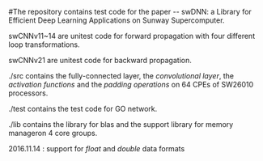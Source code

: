 #The repository contains test code for the paper -- swDNN: a Library for Efficient Deep Learning Applications on Sunway Supercomputer.


swCNNv11~14 are unitest code for forward propagation with four different loop transformations.

swCNNv21    are unitest code for backward propagation.

./src         contains the fully-connected layer, the *convolutional layer*, the *activation functions* and the *padding operations* on 64 CPEs of SW26010 processors.

./test        contains the test code for GO network.

./lib         contains the library for blas and the support library for memory manageron 4 core groups.

2016.11.14 : support for *float* and *double* data formats

